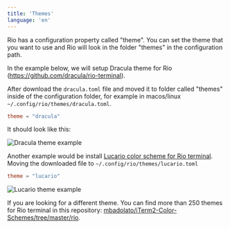 ```yaml
---
title: 'Themes'
language: 'en'
---
```


Rio has a configuration property called "theme". You can set the theme that you want to use and Rio will look in the folder "themes" in the configuration path.

In the example below, we will setup Dracula theme for Rio (https://github.com/dracula/rio-terminal).

After download the `dracula.toml` file and moved it to folder called "themes" inside of the configuration folder, for example in macos/linux `~/.config/rio/themes/dracula.toml`.

```toml
theme = "dracula"
```

It should look like this:

![Dracula theme example](/assets/posts/0.0.5/dracula-nvim.png)

Another example would be install [Lucario color scheme for Rio terminal](https://github.com/raphamorim/lucario/#rio-terminal). Moving the downloaded file to `~/.config/rio/themes/lucario.toml`

```toml
theme = "lucario"
```

![Lucario theme example](https://github.com/raphamorim/lucario/raw/main/images/rio.png)

If you are looking for a different theme. You can find more than 250 themes for Rio terminal in this repository: [mbadolato/iTerm2-Color-Schemes/tree/master/rio](https://github.com/mbadolato/iTerm2-Color-Schemes/tree/master/rio).